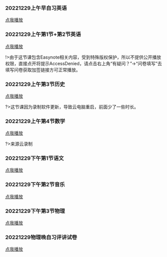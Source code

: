 ### 20221229上午早自习英语

[点我播放](https://wangke-yeenjie.oss-cn-hangzhou.aliyuncs.com/20221229/20221229%E4%B8%8A%E5%8D%88%E6%97%A9%E8%87%AA%E4%B9%A0%E8%8B%B1%E8%AF%AD.mp4)

### 20221229上午第1节+第2节英语

[点我播放](https://wangke-yeenjie.oss-cn-hangzhou.aliyuncs.com/20221229/20221229%E4%B8%8A%E5%8D%88%E7%AC%AC1%E8%8A%82%2B%E7%AC%AC2%E8%8A%82%E8%8B%B1%E8%AF%AD.mp4)

!>由于这节课包含Easynote相关内容，受到特殊版权保护，所以不提供公开播放权限，直接点开将提示AccessDenied，请点击右上角“有疑问？”→“问卷填写”去填写问卷获取加签链接方可正常播放。

### 20221229上午第3节历史

[点我播放](https://wangke-yeenjie.oss-cn-hangzhou.aliyuncs.com/20221229/20221229%E4%B8%8A%E5%8D%88%E7%AC%AC3%E8%8A%82%E5%8E%86%E5%8F%B2%EF%BC%88%E5%B0%91%E6%97%B6%E9%95%BF%EF%BC%89.mp4)

?>这节课因为录制软件更新，导致云电脑重启，前面少了一些时长。

### 20221229上午第4节数学

[点我播放](https://wangke-yeenjie.oss-cn-hangzhou.aliyuncs.com/20221229/20221229%E4%B8%8A%E5%8D%88%E7%AC%AC4%E8%8A%82%E6%95%B0%E5%AD%A6.mp4)

?>来源云录制

### 20221229下午第1节语文

[点我播放](https://wangke-yeenjie.oss-cn-hangzhou.aliyuncs.com/20221229/20221229%E4%B8%8B%E5%8D%88%E7%AC%AC1%E8%8A%82%E8%AF%AD%E6%96%87.mp4)

### 20221229下午第2节音乐

[点我播放](https://wangke-yeenjie.oss-cn-hangzhou.aliyuncs.com/20221229/20221229%E4%B8%8B%E5%8D%88%E7%AC%AC2%E8%8A%82%E9%9F%B3%E4%B9%90.mp4)

### 20221229下午第3节物理

[点我播放](https://wangke-yeenjie.oss-cn-hangzhou.aliyuncs.com/20221229/20221229%E4%B8%8B%E5%8D%88%E7%AC%AC3%E8%8A%82%E7%89%A9%E7%90%86.mp4)

### 20221229物理晚自习评讲试卷

[点我播放](https://wangke-yeenjie.oss-cn-hangzhou.aliyuncs.com/20221229/20221229%E7%89%A9%E7%90%86%E6%99%9A%E8%87%AA%E4%B9%A0%E8%AF%84%E8%AE%B2%E8%AF%95%E5%8D%B7.mp4)
